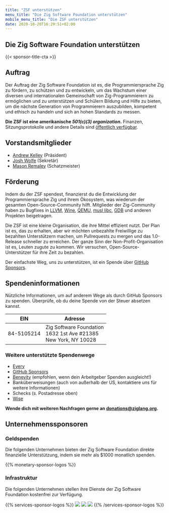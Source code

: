 ```yaml
---
title: "ZSF unterstützen"
menu_title: "Die Zig Software Foundation unterstützen"
mobile_menu_title: "Die ZSF unterstützen"
date: 2020-10-20T16:29:51+02:00
---
```


## Die Zig Software Foundation unterstützen

{{< sponsor-title-cta >}}

## Auftrag
Der Auftrag der Zig Software Foundation ist es, die Programmiersprache Zig zu fördern, zu schützen und zu entwickeln, um das Wachstum einer diversen und internationalen Gemeinschaft von Zig-Programmierern zu ermöglichen und zu unterstützen und Schülern Bildung und Hilfe zu bieten, um die nächste Generation von Programmierern auszubilden, kompetent und ethisch zu handeln und sich an hohen Standards zu messen.

**Die ZSF ist eine amerikanische *501(c)(3) organization*.** Finanzen, Sitzungsprotokolle und andere Details sind [öffentlich verfügbar](https://drive.google.com/drive/folders/1ucHARxVbhrBbuZDbhrGHYDTsYAs8_bMH?usp=sharing).

## Vorstandsmitglieder

- [Andrew Kelley](https://andrewkelley.me/) (Präsident)
- [Josh Wolfe](https://github.com/thejoshwolfe/) (Sekretär)
- [Mason Remaley](https://twitter.com/masonremaley/) (Schatzmeister)

## Förderung

Indem du der ZSF spendest, finanzierst du die Entwicklung der Programmiersprache Zig und ihrem Ökosystem, was wiederum der gesamten Open-Source-Community hilft. Mitglieder der Zig-Community haben zu Bugfixes in [LLVM](https://llvm.org/), [Wine](https://winehq.org/), [QEMU](https://qemu.org/), [musl libc](https://musl.libc.org/), [GDB](https://www.gnu.org/software/gdb/) und anderen Projekten beigetragen.

Die ZSF ist eine kleine Organisation, die ihre Mittel effizient nutzt. Der Plan ist es, das zu erhalten, aber wir möchten unbezahlte Freiwillige zu bezahlten Unterstützern machen, um Pullrequests zu mergen und das 1.0-Release schneller zu erreichen. Der ganze Sinn der Non-Profit-Organisation ist es, Leuten zugute zu kommen. Wir versuchen, Open-Source-Unterstützer für ihre Zeit zu bezahlen.

Der einfachste Weg, uns zu unterstützen, ist ein Spende über [GitHub Sponsors](https://github.com/sponsors/ziglang).

## Spendeninformationen
Nützliche Informationen, um auf anderem Wege als durch GitHub Sponsors zu spenden.
Überprüfe, ob du deine Spende von der Steuer absetzen kannst.

|   **EIN**   | **Adresse** |
|-------------|-------------|
| 84-5105214  | Zig Software Foundation  <br> 1632 1st Ave #21385  <br> New York, NY 10028|

### Weitere unterstützte Spendenwege
- [Every](https://www.every.org/zig-software-foundation-inc/)
- [GitHub Sponsors](https://github.com/sponsors/ziglang)
- [Benevity](https://benevity.com) (empfohlen, wenn dein Arbeitgeber Spenden ausgleicht!)
- Banküberweisungen (auch von außerhalb der US, kontaktiere uns für weitere Informationen)
- Schecks (s. Postadresse oben)
- [Wise](https://wise.com)

**Wende dich mit weiteren Nachfragen gerne an donations@ziglang.org.**

## Unternehmenssponsoren

### Geldspenden
Die folgenden Unternehmen bieten der Zig Software Foundation direkte finanzielle Unterstützung, indem sie mehr als $1000 monatlich spenden.

{{% monetary-sponsor-logos %}}

### Infrastruktur
Die folgenden Unternehmen stellen ihre Dienste der Zig Software Foundation kostenfrei zur Verfügung.

{{% services-sponsor-logos %}}
![](/lavatech.png)
![](/dropbox.png)
![](/scaleway.png)
{{% /services-sponsor-logos %}}














